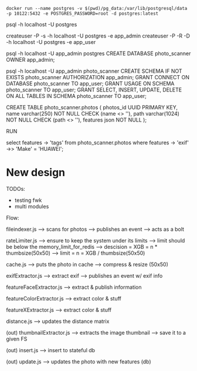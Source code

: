 `docker run --name postgres -v $(pwd)/pg_data:/var/lib/postgresql/data -p 10122:5432 -e POSTGRES_PASSWORD=root -d postgres:latest`

psql -h localhost -U postgres

createuser -P -s -h localhost -U postgres -e app_admin
createuser -P -R -D -h localhost -U postgres -e app_user

psql -h localhost -U app_admin postgres
CREATE DATABASE photo_scanner OWNER app_admin;

psql -h localhost -U app_admin photo_scanner
CREATE SCHEMA IF NOT EXISTS photo_scanner AUTHORIZATION app_admin;
GRANT CONNECT ON DATABASE photo_scanner TO app_user;
GRANT USAGE ON SCHEMA photo_scanner TO app_user;
GRANT SELECT, INSERT, UPDATE, DELETE ON ALL TABLES IN SCHEMA photo_scanner TO app_user;

CREATE TABLE photo_scanner.photos (
photos_id UUID PRIMARY KEY,
name varchar(250) NOT NULL CHECK (name <> ''),
path varchar(1024) NOT NULL CHECK (path <> ''),
features json NOT NULL
);

RUN

select features -> 'tags' from photo_scanner.photos where features -> 'exif' ->> 'Make' = 'HUAWEI';

# New design

TODOs:

-   testing fwk
-   multi modules

Flow:

fileindexer.js
--> scans for photos
--> publishes an event
--> acts as a bolt

rateLimiter.js
--> ensure to keep the system under its limits
--> limit should be below the memory_limit_for_redis
--> descision = XGB = n \* thumbsize(50x50)
--> limit = n = XGB / thumbsize(50x50)

cache.js
--> puts the photo in cache
--> compress & resize (50x50)

exifExtractor.js
--> extract exif
--> publishes an event w/ exif info

featureFaceExtractor.js
--> extract & publish information

featureColorExtractor.js
--> extract color & stuff

featureXExtractor.js
--> extract color & stuff

distance.js
--> updates the distance matrix

(out) thumbnailExtractor.js
--> extracts the image thumbnail
--> save it to a given FS

(out) insert.js
--> insert to stateful db

(out) update.js
--> updates the photo with new features (db)
